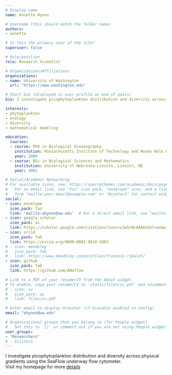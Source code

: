 ```yaml
---
# Display name
name: Annette Hynes

# Username (this should match the folder name)
authors:
- annette

# Is this the primary user of the site?
superuser: false

# Role/position
role: Research Scientist

# Organizations/Affiliations
organizations:
- name: University of Washington
  url: "https://www.washington.edu"

# Short bio (displayed in user profile at end of posts)
bio: I investigate picophytoplankton distribution and diversity across physical gradients using the SeaFlow underway flow cytometer.

interests:
- phytoplankton
- ecology
- diversity
- mathematical modeling

education:
  courses:
  - course: PhD in Biological Oceanography
    institution: Massachusetts Institute of Technology and Woods Hole Oceanographic Institution, Cambridge, MA
    year: 2009
  - course: BSc in Biological Sciences and Mathematics
    institution: University of Nebraska-Lincoln, Lincoln, NE
    year: 2001

# Social/Academic Networking
# For available icons, see: https://sourcethemes.com/academic/docs/page-builder/#icons
#   For an email link, use "fas" icon pack, "envelope" icon, and a link in the
#   form "mailto:your-email@example.com" or "#contact" for contact widget.
social:
- icon: envelope
  icon_pack: fas
  link: 'mailto:ahynes@uw.edu'  # For a direct email link, use "mailto:test@example.org".
- icon: google-scholar
  icon_pack: ai
  link: https://scholar.google.com/citations?user=x3wGrNcAAAAJ&hl=en&oi=ao
- icon: orcid
  icon_pack: fab
  link: https://orcid.org/0000-0001-9610-5883
# - icon: mendeley
#   icon_pack: fab
#   link: https://www.mendeley.com/profiles/francois-ribalet/  
- icon: github
  icon_pack: fab
  link: https://github.com/ANetTow  

# Link to a PDF of your resume/CV from the About widget.
# To enable, copy your resume/CV to `static/files/cv.pdf` and uncomment the lines below.
# - icon: cv
#   icon_pack: ai
#   link: files/cv.pdf

# Enter email to display Gravatar (if Gravatar enabled in Config)
email: "ahynes@uw.edu"

# Organizational groups that you belong to (for People widget)
#   Set this to `[]` or comment out if you are not using People widget.
user_groups:
- "Researchers"
# - Visitors
---
```

 I investigate picophytoplankton distribution and diversity across physical gradients using the SeaFlow underway flow cytometer. <br/>
 Visit my homepage for more [details](https://armbrustlab.ocean.washington.edu/people/hynes/)